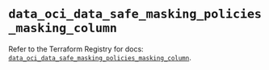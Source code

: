 # `data_oci_data_safe_masking_policies_masking_column`

Refer to the Terraform Registry for docs: [`data_oci_data_safe_masking_policies_masking_column`](https://registry.terraform.io/providers/oracle/oci/7.19.0/docs/data-sources/data_safe_masking_policies_masking_column).
